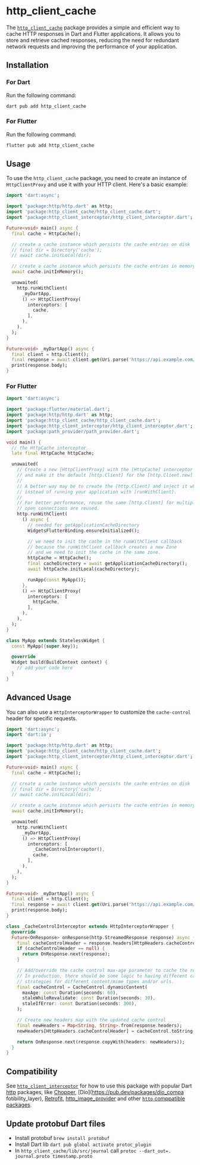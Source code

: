 # http_client_cache

The [`http_client_cache`](https://pub.dev/packages/http_client_cache) package provides
a simple and efficient way to cache HTTP responses in Dart and Flutter applications. It allows you to store and retrieve cached responses, reducing the need for redundant network requests and improving the performance of your application.

## Installation

### For Dart

Run the following command:

```sh
dart pub add http_client_cache
```

### For Flutter

Run the following command:
```sh
flutter pub add http_client_cache

```
## Usage

To use the `http_client_cache` package, you need to create an instance of `HttpClientProxy` and use it with your HTTP client. Here's a basic example:

```dart
import 'dart:async';

import 'package:http/http.dart' as http;
import 'package:http_client_cache/http_client_cache.dart';
import 'package:http_client_interceptor/http_client_interceptor.dart';

Future<void> main() async {
  final cache = HttpCache();

  // create a cache instance which persists the cache entries on disk
  // final dir = Directory('cache');
  // await cache.initLocal(dir);

  // create a cache instance which persists the cache entries in memory
  await cache.initInMemory();

  unawaited(
    http.runWithClient(
      _myDartApp,
      () => HttpClientProxy(
        interceptors: [
          cache,
        ],
      ),
    ),
  );
}

Future<void> _myDartApp() async {
  final client = http.Client();
  final response = await client.get(Uri.parse('https://api.example.com/data'));
  print(response.body);
}
```

### For Flutter

```dart
import 'dart:async';

import 'package:flutter/material.dart';
import 'package:http/http.dart' as http;
import 'package:http_client_cache/http_client_cache.dart';
import 'package:http_client_interceptor/http_client_interceptor.dart';
import 'package:path_provider/path_provider.dart';

void main() {
  // the HttpCache interceptor
  late final HttpCache httpCache;

  unawaited(
    // Create a new [HttpClientProxy] with the [HttpCache] interceptor
    // and make it the default [http.Client] for the [http.Client.new] factory method.
    //
    // A better way may be to create the [http.Client] and inject it where it is needed, 
    // instead of running your application with [runWithClient].
    //
    // For better performance, reuse the same [http.Client] for multiple http requests. So that
    // open connections are reused.
    http.runWithClient(
      () async {
        // needed for getApplicationCacheDirectory
        WidgetsFlutterBinding.ensureInitialized();

        // we need to init the cache in the runWithClient callback
        // because the runWithClient callback creates a new Zone
        // and we need to init the cache in the same zone.
        httpCache = HttpCache();
        final cacheDirectory = await getApplicationCacheDirectory();
        await httpCache.initLocal(cacheDirectory);

        runApp(const MyApp());
      },
      () => HttpClientProxy(
        interceptors: [
          httpCache,
        ],
      ),
    ),
  );
}

class MyApp extends StatelessWidget {
  const MyApp({super.key});

  @override
  Widget build(BuildContext context) {
    // add your code here
  }
}
```

## Advanced Usage

You can also use a `HttpInterceptorWrapper` to customize the `cache-control` header for specific requests.

```dart
import 'dart:async';
import 'dart:io';

import 'package:http/http.dart' as http;
import 'package:http_client_cache/http_client_cache.dart';
import 'package:http_client_interceptor/http_client_interceptor.dart';

Future<void> main() async {
  final cache = HttpCache();

  // create a cache instance which persists the cache entries on disk
  // final dir = Directory('cache');
  // await cache.initLocal(dir);

  // create a cache instance which persists the cache entries in memory
  await cache.initInMemory();

  unawaited(
    http.runWithClient(
      _myDartApp,
      () => HttpClientProxy(
        interceptors: [
          _CacheControlInterceptor(),
          cache,
        ],
      ),
    ),
  );
}

Future<void> _myDartApp() async {
  final client = http.Client();
  final response = await client.get(Uri.parse('https://api.example.com/data'));
  print(response.body);
}

class _CacheControlInterceptor extends HttpInterceptorWrapper {
  @override
  Future<OnResponse> onResponse(http.StreamedResponse response) async {
    final cacheControlHeader = response.headers[HttpHeaders.cacheControlHeader];
    if (cacheControlHeader == null) {
      return OnResponse.next(response);
    }

    // Add/override the cache control max-age parameter to cache the response.
    // In production, there should be some logic to having different caching
    // strategies for different content/mime types and/or urls.
    final cacheControl = CacheControl.dynamicContent(
      maxAge: const Duration(seconds: 60),
      staleWhileRevalidate: const Duration(seconds: 30),
      staleIfError: const Duration(seconds: 300),
    );

    // Create new headers map with the updated cache control
    final newHeaders = Map<String, String>.from(response.headers);
    newHeaders[HttpHeaders.cacheControlHeader] = cacheControl.toString();

    return OnResponse.next(response.copyWith(headers: newHeaders));
  }
}
```

## Compatibility

See [`http_client_interceptor`](https://pub.dev/packages/http_client_interceptor) 
for how to use this package with popular Dart [http](https://pub.dev/packages/http) packages, 
like [Chopper](https://pub.dev/packages/chopper), [Dio](https://pub.dev/packages/dio_compa fotibility_layer), [Retrofit](https://pub.dev/packages/retrofit), [http_image_provider](https://pub.dev/packages/http_image_provider) 
and other [`http` comppatible packages](https://pub.dev/packages/http#choosing-an-implementation).


## Update protobuf Dart files

- Install protobuf `brew install protobuf`
- Install Dart lib `dart pub global activate protoc_plugin`
- In `http_client_cache/lib/src/journal` call `protoc --dart_out=. journal.proto timestamp.proto`

